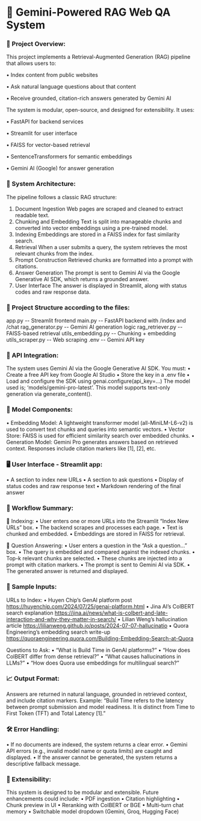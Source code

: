 # 📄 Gemini-Powered RAG Web QA System 

### 🧭 Project Overview:
This project implements a Retrieval-Augmented Generation (RAG) pipeline that allows users to:

•	Index content from public websites

•	Ask natural language questions about that content

•	Receive grounded, citation-rich answers generated by Gemini AI

The system is modular, open-source, and designed for extensibility. It uses:

•	FastAPI for backend services

•	Streamlit for user interface

•	FAISS for vector-based retrieval

•	SentenceTransformers for semantic embeddings

•	Gemini AI (Google) for answer generation

### 🧱 System Architecture:
The pipeline follows a classic RAG structure:
1.	Document Ingestion
Web pages are scraped and cleaned to extract readable text.
2.	Chunking and Embedding
Text is split into manageable chunks and converted into vector embeddings using a pre-trained model.
3.	Indexing
Embeddings are stored in a FAISS index for fast similarity search.
4.	Retrieval
When a user submits a query, the system retrieves the most relevant chunks from the index.
5.	Prompt Construction
Retrieved chunks are formatted into a prompt with citations.
6.	Answer Generation
The prompt is sent to Gemini AI via the Google Generative AI SDK, which returns a grounded answer.
7.	User Interface
The answer is displayed in Streamlit, along with status codes and raw response data.

### 📂 Project Structure according to the files:
app.py -- Streamlit frontend
main.py -- FastAPI backend with /index and /chat 
rag_generator.py -- Gemini AI generation logic 
rag_retriever.py -- FAISS-based retrieval 
utils_embedding.py -- Chunking + embedding 
utils_scraper.py -- Web scraping 
.env -- Gemini API key 

### 🔐 API Integration:
The system uses Gemini AI via the Google Generative AI SDK. You must:
•	Create a free API key from Google AI Studio
•	Store the key in a .env file
•	Load and configure the SDK using genai.configure(api_key=...)
The model used is;
‘models/gemini-pro-latest’. This model supports text-only generation via generate_content().

### 🧠 Model Components:
•	Embedding Model:
A lightweight transformer model (all-MiniLM-L6-v2) is used to convert text chunks and queries into semantic vectors.
•	Vector Store:
FAISS is used for efficient similarity search over embedded chunks.
•	Generation Model:
Gemini Pro generates answers based on retrieved context. Responses include citation markers like [1], [2], etc.

### 🖥️ User Interface - Streamlit app:
•	A section to index new URLs
•	A section to ask questions
•	Display of status codes and raw response text
•	Markdown rendering of the final answer

### 🔄 Workflow Summary:
🔹 Indexing:
•	User enters one or more URLs into the Streamlit “Index New URLs” box.
•	The backend scrapes and processes each page.
•	Text is chunked and embedded.
•	Embeddings are stored in FAISS for retrieval.

🔹 Question Answering:
•	User enters a question in the “Ask a question…” box.
•	The query is embedded and compared against the indexed chunks.
•	Top-k relevant chunks are selected.
•	These chunks are injected into a prompt with citation markers.
•	The prompt is sent to Gemini AI via SDK.
•	The generated answer is returned and displayed.

### 🧪 Sample Inputs:
URLs to Index:
•	Huyen Chip’s GenAI platform post
https://huyenchip.com/2024/07/25/genai-platform.html
•	Jina AI’s ColBERT search explanation
https://jina.ai/news/what-is-colbert-and-late-interaction-and-why-they-matter-in-search/
•	Lilian Weng’s hallucination article
https://lilianweng.github.io/posts/2024-07-07-hallucinatio
•	Quora Engineering’s embedding search write-up
https://quoraengineering.quora.com/Building-Embedding-Search-at-Quora

Questions to Ask:
•	“What is Build Time in GenAI platforms?”
•	“How does ColBERT differ from dense retrieval?”
•	“What causes hallucinations in LLMs?”
•	“How does Quora use embeddings for multilingual search?”

### 📈 Output Format:
Answers are returned in natural language, grounded in retrieved context, and include citation markers. 
Example: “Build Time refers to the latency between prompt submission and model readiness. It is distinct from Time to First Token (TFT) and Total Latency [1].”

### 🛠️ Error Handling:
•	If no documents are indexed, the system returns a clear error.
•	Gemini API errors (e.g., invalid model name or quota limits) are caught and displayed.
•	If the answer cannot be generated, the system returns a descriptive fallback message.

### 🔄 Extensibility:
This system is designed to be modular and extensible. Future enhancements could include:
•	PDF ingestion
•	Citation highlighting
•	Chunk preview in UI
•	Reranking with ColBERT or BGE
•	Multi-turn chat memory
•	Switchable model dropdown (Gemini, Groq, Hugging Face)


